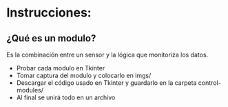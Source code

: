 # Instrucciones:
## ¿Qué es un modulo?
Es la combinación entre un sensor y la lógica que monitoriza los datos.
- Probar cada modulo en Tkinter
- Tomar captura del modulo y colocarlo en imgs/
- Descargar el código usado en Tkinter y guardarlo en la carpeta control-modules/
- Al final se unirá todo en un archivo